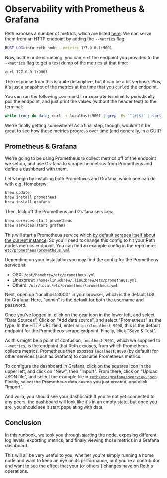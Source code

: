 # Observability with Prometheus & Grafana

Reth exposes a number of metrics, which are listed [here][metrics]. We can serve them from an HTTP endpoint by adding the `--metrics` flag:

```bash
RUST_LOG=info reth node --metrics 127.0.0.1:9001
```

Now, as the node is running, you can `curl` the endpoint you provided to the `--metrics` flag to get a text dump of the metrics at that time:

```bash
curl 127.0.0.1:9001
```

The response from this is quite descriptive, but it can be a bit verbose. Plus, it's just a snapshot of the metrics at the time that you `curl`ed the endpoint.

You can run the following command in a separate terminal to periodically poll the endpoint, and just print the values (without the header text) to the terminal:

```bash
while true; do date; curl -s localhost:9001 | grep -Ev '^(#|$)' | sort; echo; sleep 10; done
```

We're finally getting somewhere! As a final step, though, wouldn't it be great to see how these metrics progress over time (and generally, in a GUI)?

## Prometheus & Grafana

We're going to be using Prometheus to collect metrics off of the endpoint we set up, and use Grafana to scrape the metrics from Prometheus and define a dashboard with them.

Let's begin by installing both Prometheus and Grafana, which one can do with e.g. Homebrew:

<!-- TODO: Provide cross-platform guidance -->

```bash
brew update
brew install prometheus
brew install grafana
```

Then, kick off the Prometheus and Grafana services:

```bash
brew services start prometheus
brew services start grafana
```

This will start a Prometheus service which [by default scrapes itself about the current instance](https://prometheus.io/docs/introduction/first_steps/#:~:text=The%20job%20contains%20a%20single,%3A%2F%2Flocalhost%3A9090%2Fmetrics.). So you'll need to change this config to hit your Reth nodes metrics endpoint. You can find an example config in the repo here: [`etc/prometheus/prometheus.yml`](https://github.com/paradigmxyz/reth/blob/main/etc/prometheus/prometheus.yml)

Depending on your installation you may find the config for the Prometheus service at:

- OSX: `/opt/homebrew/etc/prometheus.yml`
- Linuxbrew: `/home/linuxbrew/.linuxbrew/etc/prometheus.yml`
- Others: `/usr/local/etc/prometheus/prometheus.yml`

Next, open up "localhost:3000" in your browser, which is the default URL for Grafana. Here, "admin" is the default for both the username and password.

Once you've logged in, click on the gear icon in the lower left, and select "Data Sources". Click on "Add data source", and select "Prometheus" as the type. In the HTTP URL field, enter `http://localhost:9090`, this is the default endpoint for the Prometheus scrape endpoint. Finally, click "Save & Test".

As this might be a point of confusion, `localhost:9001`, which we supplied to `--metrics`, is the endpoint that Reth exposes, from which Prometheus collects metrics. Prometheus then exposes `localhost:9090` (by default) for other services (such as Grafana) to consume Prometheus metrics.

To configure the dashboard in Grafana, click on the squares icon in the upper left, and click on "New", then "Import". From there, click on "Upload JSON file", and select the example file in [`reth/etc/grafana/overview.json`](https://github.com/paradigmxyz/reth/blob/main/etc/grafana/dashboards/overview.json). Finally, select the Prometheus data source you just created, and click "Import".

And voilá, you should see your dashboard! If you're not yet connected to any peers, the dashboard will look like it's in an empty state, but once you are, you should see it start populating with data.

## Conclusion

In this runbook, we took you through starting the node, exposing different log levels, exporting metrics, and finally viewing those metrics in a Grafana dashboard.

This will all be very useful to you, whether you're simply running a home node and want to keep an eye on its performance, or if you're a contributor and want to see the effect that your (or others') changes have on Reth's operations.

[installation]: ../installation/installation.md
[release-profile]: https://doc.rust-lang.org/cargo/reference/profiles.html#release
[docs]: https://github.com/paradigmxyz/reth/tree/main/docs
[metrics]: https://github.com/paradigmxyz/reth/blob/main/docs/design/metrics.md#current-metrics
